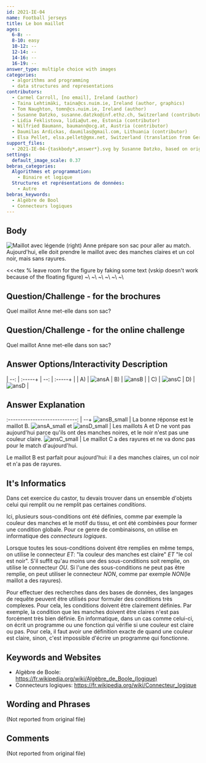 ```yaml
---
id: 2021-IE-04
name: Football jerseys
title: Le bon maillot
ages:
  6-8: --
  8-10: easy
  10-12: --
  12-14: --
  14-16: --
  16-19: --
answer_type: multiple choice with images
categories:
  - algorithms and programming
  - data structures and representations
contributors:
  - Carmel Carroll, [no email], Ireland (author)
  - Taina Lehtimäki, taina@cs.nuim.ie, Ireland (author, graphics)
  - Tom Naughton, tomn@cs.nuim.ie, Ireland (author)
  - Susanne Datzko, susanne.datzko@inf.ethz.ch, Switzerland (contributor, graphics)
  - Lidia Feklistova, lidia@ut.ee, Estonia (contributor)
  - Wilfried Baumann, baumann@ocg.at, Austria (contributor)
  - Daumilas Ardickas, daumilas@gmail.com, Lithuania (contributor)
  - Elsa Pellet, elsa.pellet@gmx.net, Switzerland (translation from German into French)
support_files:
  - 2021-IE-04-{taskbody*,answer*}.svg by Susanne Datzko, based on originals by Taina Lehtimäki
settings:
  default_image_scale: 0.37
bebras_categories:
  Algorithmes et programmation:
    - Binaire et logique
  Structures et représentations de données:
    - Autre
bebras_keywords:
  - Algèbre de Bool
  - Connecteurs logiques
---
```



## Body

![](graphics/fra/2021-IE-04-taskbody-compatible-fra.svg "Maillot avec légende (right)")
Anne prépare son sac pour aller au match. Aujourd'hui, elle doit prendre le maillot avec des manches claires et un col noir, mais sans rayures.

<<<tex
% leave room for the figure by faking some text (vskip doesn't work because of the floating figure)
~\\
~\\
~\\
~\\
~\\
~\\
>>>


## Question/Challenge - for the brochures

Quel maillot Anne met-elle dans son sac?


## Question/Challenge - for the online challenge

Quel maillot Anne met-elle dans son sac?


## Answer Options/Interactivity Description

| --: | :-----+ | --: | :-----+ |
|  A) | ![ansA] |  B) | ![ansB] |
|  C) | ![ansC] |  D) | ![ansD] |

[ansA]: graphics/2021-IE-04-answerA.svg "Réponse A"
[ansB]: graphics/2021-IE-04-answerB.svg "Réponse B"
[ansC]: graphics/2021-IE-04-answerC.svg "Réponse C"
[ansD]: graphics/2021-IE-04-answerD.svg "Réponse D"

[ansA_small]: graphics/2021-IE-04-answerA.svg "Réponse A (50px)"
[ansB_small]: graphics/2021-IE-04-answerB.svg "Réponse B (50px)"
[ansC_small]: graphics/2021-IE-04-answerC.svg "Réponse C (50px)"
[ansD_small]: graphics/2021-IE-04-answerD.svg "Réponse D (50px)"


## Answer Explanation

:----------------------------: | --+
        ![ansB_small]          | La bonne réponse est le maillot B.
![ansA_small] et ![ansD_small] | Les maillots A et D ne vont pas aujourd'hui parce qu'ils ont des manches noires, et le noir n'est pas une couleur claire.
        ![ansC_small]          | Le maillot C a des rayures et ne va donc pas pour le match d'aujourd'hui.

Le maillot B est parfait pour aujourd'hui: il a des manches claires, un col noir et n'a pas de rayures.


## It's Informatics

Dans cet exercice du castor, tu devais trouver dans un ensemble d'objets celui qui remplit ou ne remplit pas certaines _conditions_.

Ici, plusieurs sous-conditions ont été définies, comme par exemple la couleur des manches et le motif du tissu, et ont été combinées pour former une condition globale. Pour ce genre de combinaisons, on utilise en informatique des _connecteurs logiques_.

Lorsque toutes les sous-conditions doivent être remplies en même temps, on utilise le connecteur _ET_: "la couleur des manches est claire" _ET_ "le col est noir". S'il suffit qu'au moins une des sous-conditions soit remplie, on utilise le connecteur _OU_. Si l'une des sous-conditions ne peut pas être remplie, on peut utiliser le connecteur _NON_, comme par exemple _NON_(le maillot a des rayures).

Pour effectuer des recherches dans des bases de données, des langages de requête peuvent être utilisés pour formuler des conditions très complexes. Pour cela, les conditions doivent être clairement définies. Par exemple, la condition que les manches doivent être claires n'est pas forcément très bien définie. En informatique, dans un cas comme celui-ci, on écrit un programme ou une fonction qui vérifie si une couleur est claire ou pas. Pour cela, il faut avoir une définition exacte de quand une couleur est claire, sinon, c'est impossible d'écrire un programme qui fonctionne. 



## Keywords and Websites

 - Algèbre de Boole: https://fr.wikipedia.org/wiki/Algèbre_de_Boole_(logique)
 - Connecteurs logiques: https://fr.wikipedia.org/wiki/Connecteur_logique



## Wording and Phrases

(Not reported from original file)


## Comments

(Not reported from original file)
